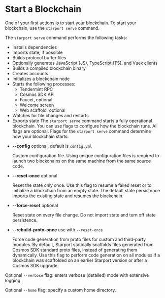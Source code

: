 # Start a Blockchain

One of your first actions is to start your blockchain. To start your blockchain, use the `starport serve` command.

The `starport serve` command performs the following tasks:

* Installs dependencies
* Imports state, if possible
* Builds protocol buffer files
* Optionally generates JavaScript (JS), TypeScript (TS), and Vuex clients
* Builds a compiled blockchain binary
* Creates accounts
* Initializes a blockchain node
* Starts the following processes:
  * Tendermint RPC
  * Cosmos SDK API
  * Faucet, optional
  * Welcome screen
  * Web scaffold, optional
* Watches for file changes and restarts
* Exports state
The `starport serve` command starts a fully operational blockchain. You can use flags to configure how the blockchain runs. All flags are optional.
Flags for the `starport serve` command determine how your blockchain starts:

- **--config** optional, default is `config.yml`

    Custom configuration file. Using unique configuration files is required to launch two blockchains on the same machine from the same source code. 

- **--reset-once** optional

    Reset the state only once. Use this flag to resume a failed reset or to initialize a blockchain from an empty state. The default state persistence imports the existing state and resumes the blockchain. 

- **--force-reset** optional

    Reset state on every file change. Do not import state and turn off state persistence.

- **--rebuild-proto-once** use with `--reset-once`

    Force code generation from proto files for custom and third-party modules. By default, Starport statically scaffolds files generated from Cosmos SDK standard proto files, instead of generating them dynamically. Use this flag to perform code generation on all modules if a blockchain was scaffolded on an earlier Starport version or after a Cosmos SDK upgrade.

Optional `--verbose` flag: enters verbose (detailed) mode with extensive logging.

Optional `--home` flag: specify a custom home directory.
